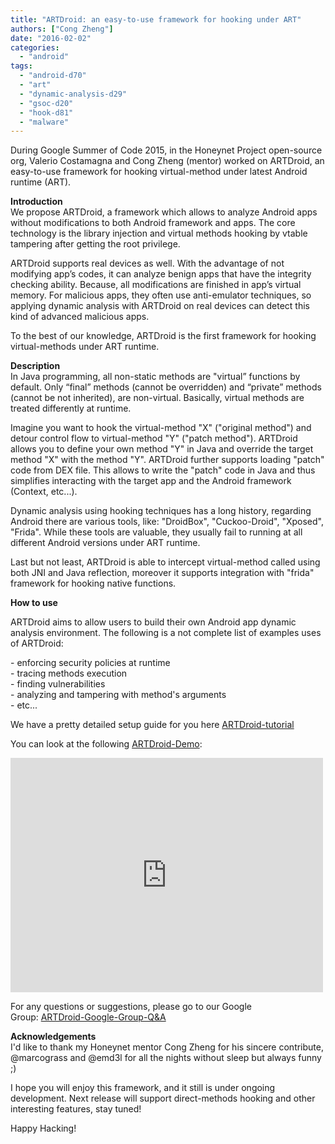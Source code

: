 ```yaml
---
title: "ARTDroid: an easy-to-use framework for hooking under ART"
authors: ["Cong Zheng"]
date: "2016-02-02"
categories: 
  - "android"
tags: 
  - "android-d70"
  - "art"
  - "dynamic-analysis-d29"
  - "gsoc-d20"
  - "hook-d81"
  - "malware"
---
```


During Google Summer of Code 2015, in the Honeynet Project open-source org, Valerio Costamagna and Cong Zheng (mentor) worked on ARTDroid, an easy-to-use framework for hooking virtual-method under latest Android runtime (ART).

  

**Introduction**  
We propose ARTDroid, a framework which allows to analyze Android apps without modifications to both Android framework and apps. The core technology is the library injection and virtual methods hooking by vtable tampering after getting the root privilege.

  

ARTDroid supports real devices as well. With the advantage of not modifying app’s codes, it can analyze benign apps that have the integrity checking ability. Because, all modifications are finished in app’s virtual memory. For malicious apps, they often use anti-emulator techniques, so applying dynamic analysis with ARTDroid on real devices can detect this kind of advanced malicious apps.

  

To the best of our knowledge, ARTDroid is the first framework for hooking virtual-methods under ART runtime.

  

**Description**  
In Java programming, all non-static methods are "virtual” functions by default. Only “final” methods (cannot be overridden) and “private” methods (cannot be not inherited), are non-virtual. Basically, virtual methods are treated differently at runtime.

  

Imagine you want to hook the virtual-method "X" ("original method") and detour control flow to virtual-method "Y" ("patch method"). ARTDroid allows you to define your own method "Y" in Java and override the target method "X" with the method "Y". ARTDroid further supports loading "patch" code from DEX file. This allows to write the "patch" code in Java and thus simplifies interacting with the target app and the Android framework (Context, etc...).

  

Dynamic analysis using hooking techniques has a long history, regarding Android there are various tools, like: "DroidBox", "Cuckoo-Droid", "Xposed", "Frida". While these tools are valuable, they usually fail to running at all different Android versions under ART runtime.

  

Last but not least, ARTDroid is able to intercept virtual-method called using both JNI and Java reflection, moreover it supports integration with "frida" framework for hooking native functions.

  

**How to use**

  

ARTDroid aims to allow users to build their own Android app dynamic analysis environment. The following is a not complete list of examples uses of ARTDroid:

  

\- enforcing security policies at runtime  
\- tracing methods execution  
\- finding vulnerabilities  
\- analyzing and tampering with method's arguments  
\- etc...

  

We have a pretty detailed setup guide for you here [ARTDroid-tutorial](https://vaioco.github.io/)

  

You can look at the following [ARTDroid-Demo](https://vimeo.com/138221439):

  

<iframe src="https://player.vimeo.com/video/138221439" width="500" height="375" frameborder="0" webkitallowfullscreen mozallowfullscreen="" allowfullscreen=""></iframe>

  

  
For any questions or suggestions, please go to our Google Group: [ARTDroid-Google-Group-Q&A](https://groups.google.com/forum/#!forum/artdroid)

  

**Acknowledgements**  
I'd like to thank my Honeynet mentor Cong Zheng for his sincere contribute, @marcograss and @emd3l for all the nights without sleep but always funny ;)

  

I hope you will enjoy this framework, and it still is under ongoing development. Next release will support direct-methods hooking and other interesting features, stay tuned!

  

Happy Hacking!
